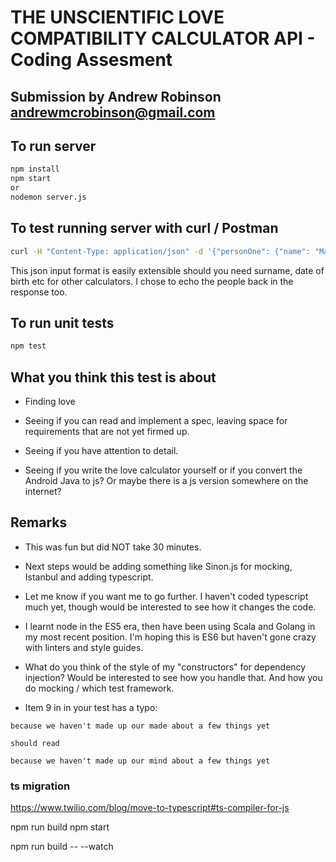 # THE UNSCIENTIFIC LOVE COMPATIBILITY CALCULATOR API - Coding Assesment

## Submission by Andrew Robinson <andrewmcrobinson@gmail.com>

## To run server
```bash
npm install
npm start
or 
nodemon server.js
```

## To test running server with curl / Postman
```bash
curl -H "Content-Type: application/json" -d '{"personOne": {"name": "Mary"},"personTwo": {"name": "James" }}' http://localhost:3000/ 
```

This json input format is easily extensible should you need surname, date of birth etc for other calculators. I chose to echo the people back in the response too.

## To run unit tests
```bash
npm test
```

## What you think this test is about

* Finding love

* Seeing if you can read and implement a spec, leaving space for requirements that are not yet firmed up.

* Seeing if you have attention to detail.

* Seeing if you write the love calculator yourself or if you convert the Android Java to js? Or maybe there is a js version somewhere on the internet?

## Remarks
* This was fun but did NOT take 30 minutes. 

* Next steps would be adding something like Sinon.js for mocking, Istanbul and adding typescript.

* Let me know if you want me to go further. I haven't coded typescript much yet, though would be interested to see how it changes the code.

 * I learnt node in the ES5 era, then have been using Scala and Golang in my most recent position. I'm hoping this is ES6 but haven't gone crazy with linters and style guides.

*  What do you think of the style of my "constructors" for dependency injection? Would be interested to see how you handle that. And how you do mocking / which test framework.

* Item 9 in in your test has a typo:
```
because we haven't made up our made about a few things yet

should read

because we haven't made up our mind about a few things yet
```


### ts migration

https://www.twilio.com/blog/move-to-typescript#ts-compiler-for-js

npm run build
npm start

npm run build -- --watch